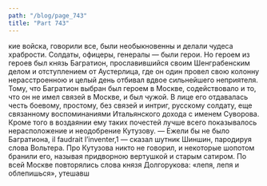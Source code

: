 ```yaml
---
path: "/blog/page_743"
title: "Part 743"
---
```


кие войска, говорили все, были необыкновенны и делали чудеса храбрости. Солдаты, офицеры, генералы — были герои. Но героем из героев был князь Багратион, прославившийся своим Шенграбенским делом и отступлением от Аустерлица, где он один провел свою колонну нерасстроенною и целый день отбивал вдвое сильнейшего неприятеля. Тому, что Багратион выбран был героем в Москве, содействовало и то, что он не имел связей в Москве, и был чужой. В лице его отдавалась честь боевому, простому, без связей и интриг, русскому солдату, еще связанному воспоминаниями Итальянского дохода с именем Суворова. Кроме того в воздаянии ему таких почестей лучше всего показывалось нерасположение и неодобрение Кутузову.
— Ежели бы не было Багратиона, il faudrait l’inventer,1 — сказал шутник Шиншин, пародируя слова Вольтера. Про Кутузова никто не говорил, и некоторые шопотом бранили его, называя придворною вертушкой и старым сатиром.
По всей Москве повторялись слова князя Долгорукова: «лепя, лепя и облепишься», утешавш
